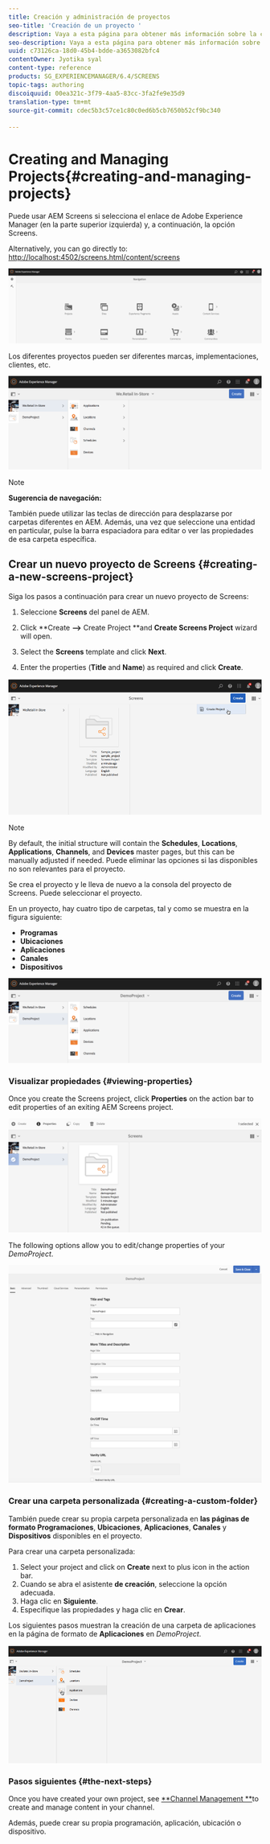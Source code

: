 ```yaml
---
title: Creación y administración de proyectos
seo-title: 'Creación de un proyecto '
description: Vaya a esta página para obtener más información sobre la creación de un nuevo proyecto de Screens.
seo-description: Vaya a esta página para obtener más información sobre la creación de un nuevo proyecto de Screens.
uuid: c73126ca-18d0-45b4-bdde-a3653082bfc4
contentOwner: Jyotika syal
content-type: reference
products: SG_EXPERIENCEMANAGER/6.4/SCREENS
topic-tags: authoring
discoiquuid: 00ea321c-3f79-4aa5-83cc-3fa2fe9e35d9
translation-type: tm+mt
source-git-commit: cdec5b3c57ce1c80c0ed6b5cb7650b52cf9bc340

---
```



# Creating and Managing Projects{#creating-and-managing-projects}

Puede usar AEM Screens si selecciona el enlace de Adobe Experience Manager (en la parte superior izquierda) y, a continuación, la opción Screens.

Alternatively, you can ﻿go directly to: [http://localhost:4502/screens.html/content/screens](http://localhost:4502/screens.html/content/screens)

![chlimage_1-14](assets/chlimage_1-14.png)

Los diferentes proyectos pueden ser diferentes marcas, implementaciones, clientes, etc.

![screen_shot_2018-08-23at105748am](assets/screen_shot_2018-08-23at105748am.png)

>[!NOTE]
>
>**Sugerencia de navegación:**
>
>También puede utilizar las teclas de dirección para desplazarse por carpetas diferentes en AEM. Además, una vez que seleccione una entidad en particular, pulse la barra espaciadora para editar o ver las propiedades de esa carpeta específica.

## Crear un nuevo proyecto de Screens {#creating-a-new-screens-project}

Siga los pasos a continuación para crear un nuevo proyecto de Screens:

1. Seleccione **Screens** del panel de AEM.
1. Click **Create **-->** Create Project **and **Create Screens Project** wizard will open.

1. Select the **Screens** template and click **Next**.

1. Enter the properties (**Title** and **Name**) as required and click **Create**.

![player1](assets/player1.gif)

>[!NOTE]
>
>By default, the initial structure will contain the **Schedules**, **Locations**, **Applications**, **Channels**, and **Devices** master pages, but this can be manually adjusted if needed. Puede eliminar las opciones si las disponibles no son relevantes para el proyecto.

Se crea el proyecto y le lleva de nuevo a la consola del proyecto de Screens. Puede seleccionar el proyecto.

En un proyecto, hay cuatro tipo de carpetas, tal y como se muestra en la figura siguiente:

* **Programas**
* **Ubicaciones**
* **Aplicaciones**
* **Canales**
* **Dispositivos**

![screen_shot_2018-08-23at110114am](assets/screen_shot_2018-08-23at110114am.png)

### Visualizar propiedades {#viewing-properties}

Once you create the Screens project, click **Properties** on the action bar to edit properties of an exiting AEM Screens project.

![screen_shot_2018-08-23at110211am](assets/screen_shot_2018-08-23at110211am.png)

The following options allow you to edit/change properties of your *DemoProject*.

![screen_shot_2018-08-23at110409am](assets/screen_shot_2018-08-23at110409am.png)

### Crear una carpeta personalizada {#creating-a-custom-folder}

También puede crear su propia carpeta personalizada en **las páginas de formato Programaciones**, **Ubicaciones**, **Aplicaciones**, **Canales** y **Dispositivos** disponibles en el proyecto.

Para crear una carpeta personalizada:

1. Select your project and click on **Create** next to plus icon in the action bar.
1. Cuando se abra el asistente **de creación**, seleccione la opción adecuada.
1. Haga clic en **Siguiente**. 
1. Especifique las propiedades y haga clic en **Crear**.

Los siguientes pasos muestran la creación de una carpeta de aplicaciones en la página de formato de **Aplicaciones** en *DemoProject*.

![player2-1](assets/player2-1.gif)

### Pasos siguientes {#the-next-steps}

Once you have created your own project, see [**Channel Management **](/help/screens/managing-channels.md)to create and manage content in your channel.

Además, puede crear su propia programación, aplicación, ubicación o dispositivo.
